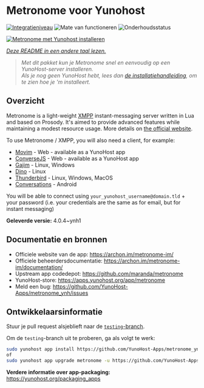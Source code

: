 <!--
NB: Deze README is automatisch gegenereerd door <https://github.com/YunoHost/apps/tree/master/tools/readme_generator>
Hij mag NIET handmatig aangepast worden.
-->

# Metronome voor Yunohost

[![Integratieniveau](https://apps.yunohost.org/badge/integration/metronome)](https://ci-apps.yunohost.org/ci/apps/metronome/)
![Mate van functioneren](https://apps.yunohost.org/badge/state/metronome)
![Onderhoudsstatus](https://apps.yunohost.org/badge/maintained/metronome)

[![Metronome met Yunohost installeren](https://install-app.yunohost.org/install-with-yunohost.svg)](https://install-app.yunohost.org/?app=metronome)

*[Deze README in een andere taal lezen.](./ALL_README.md)*

> *Met dit pakket kun je Metronome snel en eenvoudig op een YunoHost-server installeren.*  
> *Als je nog geen YunoHost hebt, lees dan [de installatiehandleiding](https://yunohost.org/install), om te zien hoe je 'm installeert.*

## Overzicht

Metronome is a light-weight [XMPP](https://en.wikipedia.org/wiki/XMPP) instant-messaging server written in Lua and based on Prosody. It's aimed to provide advanced features while maintaining a modest resource usage. More details on [the official website](https://archon.im/metronome-im/).

To use Metronome / XMPP, you will also need a client, for example:

- [Movim](https://movim.eu) - Web - available as a YunoHost app
- [ConverseJS](https://conversejs.org) - Web - available as a YunoHost app
- [Gajim](https://gajim.org/) - Linux, Windows
- [Dino](https://dino.im) - Linux
- [Thunderbird](https://www.thunderbird.net/fr/) - Linux, Windows, MacOS
- [Conversations](https://conversations.im/) - Android

You will be able to connect using `your_yunohost_username@domain.tld` + your password (i.e. your credentials are the same as for email, but for instant messaging)


**Geleverde versie:** 4.0.4~ynh1
## Documentatie en bronnen

- Officiele website van de app: <https://archon.im/metronome-im/>
- Officiele beheerdersdocumentatie: <https://archon.im/metronome-im/documentation/>
- Upstream app codedepot: <https://github.com/maranda/metronome>
- YunoHost-store: <https://apps.yunohost.org/app/metronome>
- Meld een bug: <https://github.com/YunoHost-Apps/metronome_ynh/issues>

## Ontwikkelaarsinformatie

Stuur je pull request alsjeblieft naar de [`testing`-branch](https://github.com/YunoHost-Apps/metronome_ynh/tree/testing).

Om de `testing`-branch uit te proberen, ga als volgt te werk:

```bash
sudo yunohost app install https://github.com/YunoHost-Apps/metronome_ynh/tree/testing --debug
of
sudo yunohost app upgrade metronome -u https://github.com/YunoHost-Apps/metronome_ynh/tree/testing --debug
```

**Verdere informatie over app-packaging:** <https://yunohost.org/packaging_apps>
